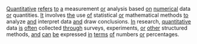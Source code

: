 [Quantitative](./quantitative.md) [refers](./refers.md) [to](./to.md) [a](./a.md) measurement [or](./or.md) analysis based [on](./on.md) [numerical](./numerical.md) data [or](./or.md) quantities. [It](./it.md) involves [the](./the.md) use [of](./of.md) statistical [or](./or.md) mathematical methods [to](./to.md) analyze [and](./and.md) interpret data [and](./and.md) draw conclusions. [In](./in.md) research, [quantitative](./quantitative.md) data [is](./is.md) [often](./often.md) collected [through](./through.md) surveys, experiments, [or](./or.md) [other](./other.md) structured methods, [and](./and.md) [can](./can.md) [be](./be.md) expressed [in](./in.md) [terms](./terms.md) [of](./of.md) numbers [or](./or.md) percentages.